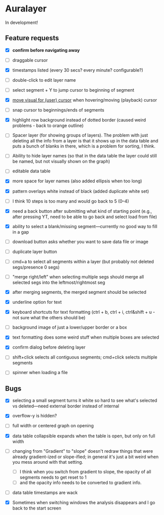 # Auralayer

In development!

## Feature requests

- [x] **confirm before navigating away**
- [ ] draggable cursor
- [x] timestamps listed (every 30 secs? every minute? configurable?)
- [ ] double-click to edit layer name
- [ ] select segment + Y to jump cursor to beginning of segment
- [x] [move visual for (user) cursor](https://developer.mozilla.org/en-US/docs/Web/CSS/cursor) when hovering/moving (playback) cursor
- [ ] snap cursor to beginnings/ends of segments
- [x] highlight row background instead of dotted border (caused weird problems - back to orange outline)

- [ ] Spacer layer (for showing groups of layers). The problem with just deleting all the info from a layer is that it shows up in the data table and puts a bunch of blanks in there, which is a problem for sorting, I think.
- [ ] Ability to hide layer names (so that in the data table the layer could still be named, but not visually shown on the graph)

- [ ] editable data table
- [x] more space for layer names (also added ellipsis when too long)
- [x] pattern overlays white instead of black (added duplicate white set)
- [ ] I think 10 steps is too many and would go back to 5 (0–4)
- [x] need a back button after submitting what kind of starting point (e.g., after pressing YT, need to be able to go back and select load from file)
- [x] ability to select a blank/missing segment—currently no good way to fill in a gap
- [ ] download button asks whether you want to save data file or image
- [ ] duplicate layer button
- [ ] cmd+a to select all segments within a layer (but probably not deleted segs/presence 0 segs)
- [ ] "merge right/left" when selecting multiple segs should merge all selected segs into the leftmost/rightmost seg
- [x] after merging segments, the merged segment should be selected
- [x] underline option for text
- [x] keyboard shortcuts for text formatting (ctrl + b, ctrl + i, ctrl&shift + u - not sure what the others should be)
- [ ] background image of just a lower/upper border or a box
- [x] text formatting does some weird stuff when multiple boxes are selected
- [x] confirm dialog before deleting layer
- [ ] shift+click selects all contiguous segments; cmd+click selects multiple segments

- [ ] spinner when loading a file

## Bugs


- [x] selecting a small segment turns it white so hard to see what's selected vs deleted—need external border instead of internal
- [x] overflow-y is hidden?
- [ ] full width or centered graph on opening
- [x] data table collapsible expands when the table is open, but only on full width
- [ ] changing from "Gradient" to "slope" doesn't redraw things that were already gradient-ized or slope-ified; in general it's just a bit weird when you mess around with that setting.

  - [ ] I think when you switch from gradient to slope, the opacity of all segments needs to get reset to 1
  - [ ] and the opacity info needs to be converted to gradient info.
- [ ] data table timestamps are wack


- [x] Sometimes when switching windows the analysis disappears and I go back to the start screen